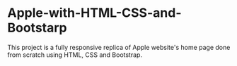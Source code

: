 # Apple-with-HTML-CSS-and-Bootstarp
This project is a fully responsive replica of Apple website's home page done from scratch using HTML, CSS and Bootstrap. 
